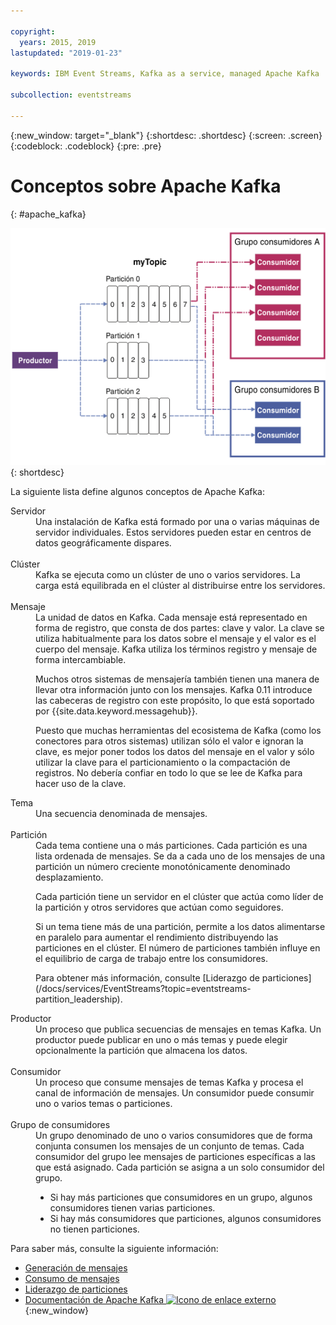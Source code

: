 ```yaml
---

copyright:
  years: 2015, 2019
lastupdated: "2019-01-23"

keywords: IBM Event Streams, Kafka as a service, managed Apache Kafka

subcollection: eventstreams

---
```


{:new_window: target="_blank"}
{:shortdesc: .shortdesc}
{:screen: .screen}
{:codeblock: .codeblock}
{:pre: .pre}

# Conceptos sobre Apache Kafka
{: #apache_kafka}

![Diagrama de la arquitectura de Kafka](kafka_overview.png "Diagrama que muestra una arquitectura de Kafka. Un productor introduce datos en un tema de Kafka sobre 3 particiones y luego los consumidores se suscriben a los mensajes.")
{: shortdesc}

La siguiente lista define algunos conceptos de Apache Kafka:

<dl>
<dt>Servidor</dt>
<dd>Una instalación de Kafka está formado por una o varias máquinas de servidor individuales. Estos servidores pueden estar en centros de datos geográficamente dispares. 
</dd>
<br/>
<dt>Clúster</dt>
<dd>Kafka se ejecuta como un clúster de uno o varios servidores. La carga está equilibrada en el clúster al distribuirse entre los servidores.</dd>
<br/>
<dt>Mensaje</dt>
<dd>La unidad de datos en Kafka. Cada mensaje está representado en forma de registro, que consta de dos partes: clave y valor. La clave se utiliza habitualmente para los datos sobre el mensaje y el valor es el cuerpo del mensaje. Kafka utiliza los términos registro y mensaje de forma intercambiable. 

<p>Muchos otros sistemas de mensajería también tienen una manera de llevar otra información junto con los mensajes. Kafka 0.11 introduce las cabeceras de registro con este propósito, lo que está soportado por {{site.data.keyword.messagehub}}.  </p> 

<p>Puesto que muchas herramientas del ecosistema de Kafka (como los conectores para otros sistemas) utilizan sólo el valor e ignoran la clave, es mejor poner todos los datos del mensaje en el valor y sólo utilizar la clave para el particionamiento o la compactación de registros. No debería confiar en todo lo que se lee de Kafka para hacer uso de la clave.</p>   </dd>
<dt>Tema</dt>
<dd>Una secuencia denominada de mensajes.</dd>
<br/>
<dt>Partición</dt>
<dd>Cada tema contiene una o más particiones. Cada partición es una lista ordenada de mensajes. Se da a cada uno de los mensajes de una partición un número creciente monotónicamente denominado desplazamiento. 
<p>Cada partición tiene un servidor en el clúster que actúa como líder de la partición y otros servidores que actúan como seguidores.<p>
<p>Si un tema tiene más de una partición, permite a los datos alimentarse en paralelo para aumentar el rendimiento distribuyendo las particiones en el clúster. El número de particiones también influye en el equilibrio de carga de trabajo entre los consumidores.</p>
<p>Para obtener más información, consulte [Liderazgo de particiones](/docs/services/EventStreams?topic=eventstreams-partition_leadership).</dd>
<dt>Productor</dt>
<dd>Un proceso que publica secuencias de mensajes en temas Kafka. Un productor puede publicar en uno o más temas y puede elegir opcionalmente la partición que almacena los datos.<br/></dd>
<br/>
<dt>Consumidor </dt>
<dd>Un proceso que consume mensajes de temas Kafka y procesa el canal de información de mensajes. Un consumidor puede consumir uno o varios temas o particiones.</dd>
<br/>
<dt>Grupo de consumidores</dt>
<dd>Un grupo denominado de uno o varios consumidores que de forma conjunta consumen los mensajes de un conjunto de temas. Cada consumidor del grupo lee mensajes de particiones específicas a las que está asignado. Cada partición se asigna a un solo consumidor del grupo.
<ul>
<li>Si hay más particiones que consumidores en un grupo, algunos consumidores tienen varias particiones.</li>
<li>Si hay más consumidores que particiones, algunos consumidores no tienen particiones.</li>
</ul>
</dd>
</dl>

Para saber más, consulte la siguiente información:
- [Generación de mensajes](/docs/services/EventStreams?topic=eventstreams-producing_messages)
- [Consumo de mensajes](/docs/services/EventStreams?topic=eventstreams-consuming_messages) 
- [Liderazgo de particiones](/docs/services/EventStreams?topic=eventstreams-partition_leadership) 
- [Documentación de Apache Kafka ![Icono de enlace externo](../../icons/launch-glyph.svg "Icono de enlace externo")](http://kafka.apache.org/documentation.html){:new_window} 


<!-- 27/06/18 Karen: removing - suggestion from James

## {{site.data.keyword.messagehub}} plans
{{site.data.keyword.messagehub}} is available as two different plans depending on your requirements: Standard and Enterprise.

* Choose the Standard plan if you want event ingest and distribution capabilities, where you pay for what you use and share infrastructure with others.
* Choose the Enterprise plan if data isolation, guaranteed performance, and increased retention are important considerations. 

For more information, see [Choosing your plan](/docs/services/EventStreams/eventstreams085.html).
-->



